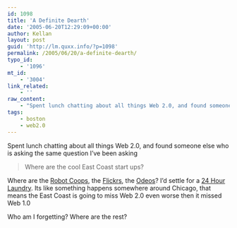 ```yaml
---
id: 1098
title: 'A Definite Dearth'
date: '2005-06-20T12:29:09+00:00'
author: Kellan
layout: post
guid: 'http://lm.quxx.info/?p=1098'
permalink: /2005/06/20/a-definite-dearth/
typo_id:
    - '1096'
mt_id:
    - '3004'
link_related:
    - ''
raw_content:
    - "Spent lunch chatting about all things Web 2.0, and found someone else who is asking the same question I\\'ve been asking\n\n> Where are the cool East Coast start ups?\n\nWhere are the [Robot Coops](http://robotcoop.com/), the [Flickrs](http://flickr.com), the [Odeos](http://odeo.com)? I\\'d settle for a [24 Hour Laundry](http://www.24hourlaundry.com/).  Its like something happens somewhere around Chicago, that means the East Coast is going to miss Web 2.0 even worse then it missed Web 1.0\n\nWho am I forgetting?  Where are the rest?"
tags:
    - boston
    - web2.0
---
```


Spent lunch chatting about all things Web 2.0, and found someone else who is asking the same question I’ve been asking

> Where are the cool East Coast start ups?

Where are the [Robot Coops](http://robotcoop.com/), the [Flickrs](http://flickr.com), the [Odeos](http://odeo.com)? I’d settle for a [24 Hour Laundry](http://www.24hourlaundry.com/). Its like something happens somewhere around Chicago, that means the East Coast is going to miss Web 2.0 even worse then it missed Web 1.0

Who am I forgetting? Where are the rest?